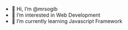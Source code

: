- 👋 Hi, I’m @mrsogib
- 👀 I’m interested in Web Development
- 🌱 I’m currently learning Javascript Framework
<!---
mrsogib/mrsogib is a ✨ special ✨ repository because its `README.md` (this file) appears on your GitHub profile.
You can click the Preview link to take a look at your changes.
--->
